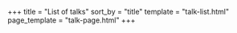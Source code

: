 +++
title = "List of talks"
sort_by = "title"
template = "talk-list.html"
page_template = "talk-page.html"
+++
